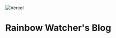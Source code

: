 ![Vercel](https://vercelbadge.vercel.app/api/rainbowatcher/rainbowatcher.github.io)

# Rainbow Watcher's Blog
